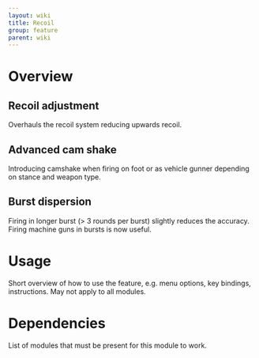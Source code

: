 ```yaml
---
layout: wiki
title: Recoil
group: feature
parent: wiki
---
```


# Overview

## Recoil adjustment
Overhauls the recoil system reducing upwards recoil.

## Advanced cam shake
Introducing camshake when firing on foot or as vehicle gunner depending on stance and weapon type.

## Burst dispersion
Firing in longer burst (> 3 rounds per burst) slightly reduces the accuracy. Firing machine guns in bursts is now useful.


# Usage

Short overview of how to use the feature, e.g. menu options, key bindings, 
instructions. May not apply to all modules.


# Dependencies

List of modules that must be present for this module to work.
